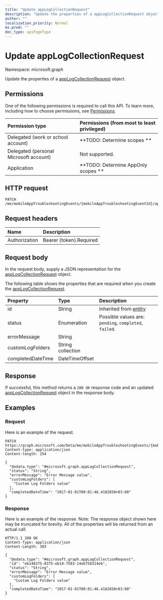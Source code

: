 ```yaml
---
title: "Update appLogCollectionRequest"
description: "Update the properties of a appLogCollectionRequest object."
author: ""
localization_priority: Normal
ms.prod: ""
doc_type: apiPageType
---
```


# Update appLogCollectionRequest

Namespace: microsoft.graph

Update the properties of a [appLogCollectionRequest](../resources/applogcollectionrequest.md) object.

## Permissions
One of the following permissions is required to call this API. To learn more, including how to choose permissions, see [Permissions](/concepts/permissions-reference.md).

|Permission type|Permissions (from most to least privileged)|
|:---|:---|
|Delegated (work or school account)|**TODO: Determine scopes **|
|Delegated (personal Microsoft account)|Not supported.|
|Application|**TODO: Determine AppOnly scopes **|

## HTTP request
<!-- {
  "blockType": "ignored"
}
-->
``` http
PATCH /me/mobileAppTroubleshootingEvents/{mobileAppTroubleshootingEventId}/appLogCollectionRequests/{appLogCollectionRequestId}
```

## Request headers
|Name|Description|
|:---|:---|
|Authorization|Bearer {token}.Required|

## Request body
In the request body, supply a JSON representation for the [appLogCollectionRequest](../resources/applogcollectionrequest.md) object.

The following table shows the properties that are required when you create the [appLogCollectionRequest](../resources/applogcollectionrequest.md).

|Property|Type|Description|
|:---|:---|:---|
|id|String| Inherited from [entity](../resources/entity.md)|
|status|Enumeration| Possible values are: `pending`, `completed`, `failed`.|
|errorMessage|String||
|customLogFolders|String collection||
|completedDateTime|DateTimeOffset||



## Response
If successful, this method returns a `200 OK` response code and an updated [appLogCollectionRequest](../resources/applogcollectionrequest.md) object in the response body.

## Examples

### Request
Here is an example of the request.
<!-- {
  "blockType": "request",
  "name": "update_applogcollectionrequest"
}
-->
``` http
PATCH https://graph.microsoft.com/beta/me/mobileAppTroubleshootingEvents/{mobileAppTroubleshootingEventId}/appLogCollectionRequests/{appLogCollectionRequestId}
Content-type: application/json
Content-length: 254

{
  "@odata.type": "#microsoft.graph.appLogCollectionRequest",
  "status": "String",
  "errorMessage": "Error Message value",
  "customLogFolders": [
    "Custom Log Folders value"
  ],
  "completedDateTime": "2017-01-01T00:01:46.4182658+03:00"
}
```

### Response
Here is an example of the response. Note: The response object shown here may be truncated for brevity. All of the properties will be returned from an actual call.
<!-- {
  "blockType": "response",
  "truncated": true
}
-->
``` http
HTTP/1.1 200 OK
Content-Type: application/json
Content-Length: 303

{
  "@odata.type": "#microsoft.graph.appLogCollectionRequest",
  "id": "eb148375-8375-eb14-7583-14eb758314eb",
  "status": "String",
  "errorMessage": "Error Message value",
  "customLogFolders": [
    "Custom Log Folders value"
  ],
  "completedDateTime": "2017-01-01T00:01:46.4182658+03:00"
}
```


